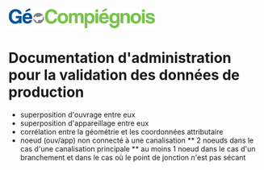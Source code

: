 ![picto](/doc/img/Logo_web-GeoCompiegnois.png)

# Documentation d'administration pour la validation des données de production

* superposition d'ouvrage entre eux
* superposition d'appareillage entre eux
* corrélation entre la géométrie et les coordonnées attributaire
* noeud (ouv/app) non connecté à une canalisation
** 2 noeuds dans le cas d'une canalisation principale
** au moins 1 noeud dans le cas d'un branchement et dans le cas où le point de jonction n'est pas sécant

